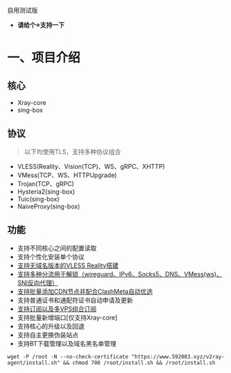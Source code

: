 自用测试版

- **请给个⭐支持一下**

# 一、项目介绍

## 核心

- Xray-core
- sing-box

## 协议

> 以下均使用TLS，支持多种协议组合

- VLESS(Reality、Vision(TCP)、WS、gRPC、XHTTP)
- VMess(TCP、WS、HTTPUpgrade)
- Trojan(TCP、gRPC)
- Hysteria2(sing-box)
- Tuic(sing-box)
- NaiveProxy(sing-box)

## 功能

- 支持不同核心之间的配置读取
- 支持个性化安装单个协议
- [支持无域名版本的VLESS Reality搭建](https://www.592083.xyz/archives/1708584312877)
- [支持多种分流用于解锁（wireguard、IPv6、Socks5、DNS、VMess(ws)、SNI反向代理）](https://www.592083.xyz/archives/ba-he-yi-jiao-ben-yu-ming-fen-liu-jiao-cheng)
- [支持批量添加CDN节点并配合ClashMeta自动优选](https://www.592083.xyz/archives/1684858575649)
- 支持普通证书和通配符证书自动申请及更新
- [支持订阅以及多VPS组合订阅](https://www.592083.xyz/archives/1681804748677)
- 支持批量新增端口[仅支持Xray-core]
- 支持核心的升级以及回退
- 支持自主更换伪装站点
- 支持BT下载管理以及域名黑名单管理




```
wget -P /root -N --no-check-certificate "https://www.592083.xyz/v2ray-agent/install.sh" && chmod 700 /root/install.sh && /root/install.sh
```

